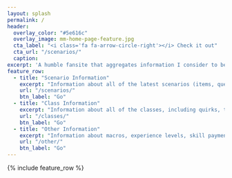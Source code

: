 ```yaml
---
layout: splash
permalink: /
header:
  overlay_color: "#5e616c"
  overlay_image: mm-home-page-feature.jpg
  cta_label: "<i class='fa fa-arrow-circle-right'></i> Check it out"
  cta_url: "/scenarios/"
  caption:
excerpt: 'A humble fansite that aggregates information I consider to be important, as well as building on it to provide the latest SDC+ information.'
feature_row:
  - title: "Scenario Information"
    excerpt: "Information about all of the latest scenarios (items, quests, places), and maybe some older ones."
    url: "/scenarios/"
    btn_label: "Go"
  - title: "Class Information"
    excerpt: "Information about all of the classes, including quirks, tiers, CH maxes and more."
    url: "/classes/"
    btn_label: "Go"
  - title: "Other Information"
    excerpt: "Information about macros, experience levels, skill payments and more"
    url: "/other/"
    btn_label: "Go"
---
```


{% include feature_row %}
